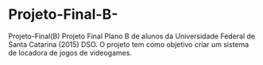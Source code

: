 # Projeto-Final-B-
Projeto-Final(B)
Projeto Final Plano B de alunos da Universidade Federal de Santa Catarina (2015) DSO.
O projeto tem como objetivo criar um sistema de locadora de jogos de videogames.
